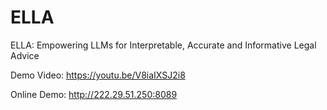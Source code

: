 # ELLA
ELLA: Empowering LLMs for Interpretable, Accurate and Informative Legal Advice

Demo Video: https://youtu.be/V8iaIXSJ2i8

Online Demo: http://222.29.51.250:8089
